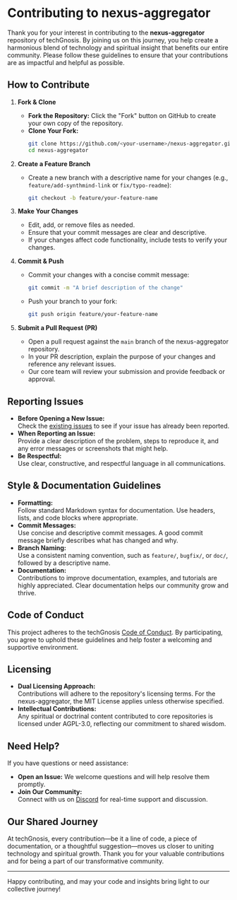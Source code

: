 # Contributing to nexus-aggregator

Thank you for your interest in contributing to the **nexus-aggregator** repository of techGnosis. By joining us on this journey, you help create a harmonious blend of technology and spiritual insight that benefits our entire community. Please follow these guidelines to ensure that your contributions are as impactful and helpful as possible.

## How to Contribute

1. **Fork & Clone**  
   - **Fork the Repository:** Click the "Fork" button on GitHub to create your own copy of the repository.
   - **Clone Your Fork:**  
     ```bash
     git clone https://github.com/<your-username>/nexus-aggregator.git
     cd nexus-aggregator
     ```

2. **Create a Feature Branch**  
   - Create a new branch with a descriptive name for your changes (e.g., `feature/add-synthmind-link` or `fix/typo-readme`):  
     ```bash
     git checkout -b feature/your-feature-name
     ```

3. **Make Your Changes**  
   - Edit, add, or remove files as needed.  
   - Ensure that your commit messages are clear and descriptive.  
   - If your changes affect code functionality, include tests to verify your changes.

4. **Commit & Push**  
   - Commit your changes with a concise commit message:
     ```bash
     git commit -m "A brief description of the change"
     ```
   - Push your branch to your fork:
     ```bash
     git push origin feature/your-feature-name
     ```

5. **Submit a Pull Request (PR)**  
   - Open a pull request against the `main` branch of the nexus-aggregator repository.
   - In your PR description, explain the purpose of your changes and reference any relevant issues.
   - Our core team will review your submission and provide feedback or approval.

## Reporting Issues

- **Before Opening a New Issue:**  
  Check the [existing issues](https://github.com/techGnosisCore/nexus-aggregator/issues) to see if your issue has already been reported.
- **When Reporting an Issue:**  
  Provide a clear description of the problem, steps to reproduce it, and any error messages or screenshots that might help.
- **Be Respectful:**  
  Use clear, constructive, and respectful language in all communications.

## Style & Documentation Guidelines

- **Formatting:**  
  Follow standard Markdown syntax for documentation. Use headers, lists, and code blocks where appropriate.
- **Commit Messages:**  
  Use concise and descriptive commit messages. A good commit message briefly describes what has changed and why.
- **Branch Naming:**  
  Use a consistent naming convention, such as `feature/`, `bugfix/`, or `doc/`, followed by a descriptive name.
- **Documentation:**  
  Contributions to improve documentation, examples, and tutorials are highly appreciated. Clear documentation helps our community grow and thrive.

## Code of Conduct

This project adheres to the techGnosis [Code of Conduct](CODE_OF_CONDUCT.md). By participating, you agree to uphold these guidelines and help foster a welcoming and supportive environment.

## Licensing

- **Dual Licensing Approach:**  
  Contributions will adhere to the repository's licensing terms. For the nexus-aggregator, the MIT License applies unless otherwise specified.
- **Intellectual Contributions:**  
  Any spiritual or doctrinal content contributed to core repositories is licensed under AGPL-3.0, reflecting our commitment to shared wisdom.

## Need Help?

If you have questions or need assistance:
- **Open an Issue:** We welcome questions and will help resolve them promptly.
- **Join Our Community:**  
  Connect with us on [Discord](#) for real-time support and discussion.

## Our Shared Journey

At techGnosis, every contribution—be it a line of code, a piece of documentation, or a thoughtful suggestion—moves us closer to uniting technology and spiritual growth. Thank you for your valuable contributions and for being a part of our transformative community.

---

Happy contributing, and may your code and insights bring light to our collective journey!
